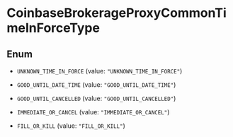 
# CoinbaseBrokerageProxyCommonTimeInForceType

## Enum


* `UNKNOWN_TIME_IN_FORCE` (value: `"UNKNOWN_TIME_IN_FORCE"`)

* `GOOD_UNTIL_DATE_TIME` (value: `"GOOD_UNTIL_DATE_TIME"`)

* `GOOD_UNTIL_CANCELLED` (value: `"GOOD_UNTIL_CANCELLED"`)

* `IMMEDIATE_OR_CANCEL` (value: `"IMMEDIATE_OR_CANCEL"`)

* `FILL_OR_KILL` (value: `"FILL_OR_KILL"`)



